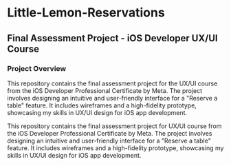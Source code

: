 # **Little-Lemon-Reservations**

## **Final Assessment Project - iOS Developer UX/UI Course**

### **Project Overview**

This repository contains the final assessment project for the UX/UI course from the iOS Developer Professional Certificate by Meta. The project involves designing an intuitive and user-friendly interface for a "Reserve a table" feature. It includes wireframes and a high-fidelity prototype, showcasing my skills in UX/UI design for iOS app development.


This repository contains the final assessment project for UX/UI course from the iOS Developer Professional Certificate by Meta. The project involves designing an intuitive and user-friendly interface for a "Reserve a table" feature. It includes wireframes and a high-fidelity prototype, showcasing my skills in UX/UI design for iOS app development.


